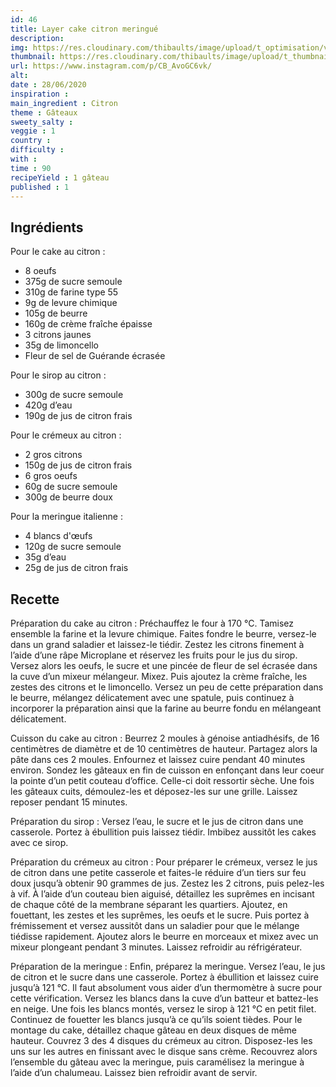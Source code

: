 ```yaml
---
id: 46
title: Layer cake citron meringué
description: 
img: https://res.cloudinary.com/thibaults/image/upload/t_optimisation/v1600456303/Recipes/20200628_cake_citron.jpg
thumbnail: https://res.cloudinary.com/thibaults/image/upload/t_thumbnail_josie/v1600456303/Recipes/20200628_cake_citron.jpg
url: https://www.instagram.com/p/CB_AvoGC6vk/
alt: 
date : 28/06/2020
inspiration :
main_ingredient : Citron
theme : Gâteaux
sweety_salty : 
veggie : 1
country :
difficulty :
with : 
time : 90
recipeYield : 1 gâteau
published : 1
---
```


## Ingrédients
Pour le cake au citron :
 - 8 oeufs
 - 375g de sucre semoule
 - 310g de farine type 55
 - 9g de levure chimique
 - 105g de beurre
 - 160g de crème fraîche épaisse
 - 3 citrons jaunes
 - 35g de limoncello
 - Fleur de sel de Guérande écrasée

Pour le sirop au citron :
 - 300g de sucre semoule
 - 420g d’eau
 - 190g de jus de citron frais

Pour le crémeux au citron :
 - 2 gros citrons
 - 150g de jus de citron frais
 - 6 gros oeufs
 - 60g de sucre semoule
 - 300g de beurre doux

Pour la meringue italienne :
 - 4 blancs d'œufs
 - 120g de sucre semoule
 - 35g d’eau
 - 25g de jus de citron frais

## Recette
Préparation du cake au citron :
Préchauffez le four à 170 °C. Tamisez ensemble la farine et la levure chimique. Faites fondre le beurre, versez-le dans un grand saladier et laissez-le tiédir. Zestez les citrons finement à l’aide d’une râpe Microplane et réservez les fruits pour le jus du sirop. Versez alors les oeufs, le sucre et une pincée de fleur de sel écrasée dans la cuve d’un mixeur mélangeur. Mixez. Puis ajoutez la crème fraîche, les zestes des citrons et le limoncello. Versez un peu de cette préparation dans le beurre, mélangez délicatement avec une spatule, puis continuez à incorporer la préparation ainsi que la farine au beurre fondu en mélangeant délicatement.

Cuisson du cake au citron :
Beurrez 2 moules à génoise antiadhésifs, de 16 centimètres de diamètre et de 10 centimètres de hauteur. Partagez alors la pâte dans ces 2 moules. Enfournez et laissez cuire pendant 40 minutes environ. Sondez les gâteaux en fin de cuisson en enfonçant dans leur coeur la pointe d’un petit couteau d’office. Celle-ci doit ressortir sèche. Une fois les gâteaux cuits, démoulez-les et déposez-les sur une grille. Laissez reposer pendant 15 minutes.

Préparation du sirop :
Versez l’eau, le sucre et le jus de citron dans une casserole. Portez à ébullition puis laissez tiédir. Imbibez aussitôt les cakes avec ce sirop.

Préparation du crémeux au citron :
Pour préparer le crémeux, versez le jus de citron dans une petite casserole et faites-le réduire d’un tiers sur feu doux jusqu’à obtenir 90 grammes de jus. Zestez les 2 citrons, puis pelez-les à vif. À l’aide d’un couteau bien aiguisé, détaillez les suprêmes en incisant de chaque côté de la membrane séparant les quartiers. Ajoutez, en fouettant, les zestes et les suprêmes, les oeufs et le sucre. Puis portez à frémissement et versez aussitôt dans un saladier pour que le mélange tiédisse rapidement. Ajoutez alors le beurre en morceaux et mixez avec un mixeur plongeant pendant 3 minutes. Laissez refroidir au réfrigérateur.

Préparation de la meringue :
Enfin, préparez la meringue. Versez l’eau, le jus de citron et le sucre dans une casserole. Portez à ébullition et laissez cuire jusqu’à 121 °C. Il faut absolument vous aider d’un thermomètre à sucre pour cette vérification. Versez les blancs dans la cuve d’un batteur et battez-les en neige. Une fois les blancs montés, versez le sirop à 121 °C en petit filet. Continuez de fouetter les blancs jusqu’à ce qu’ils soient tièdes. Pour le montage du cake, détaillez chaque gâteau en deux disques de même hauteur. Couvrez 3 des 4 disques du crémeux au citron. Disposez-les les uns sur les autres en finissant avec le disque sans crème. Recouvrez alors l’ensemble du gâteau avec la meringue, puis caramélisez la meringue à l’aide d’un chalumeau. Laissez bien refroidir avant de servir.